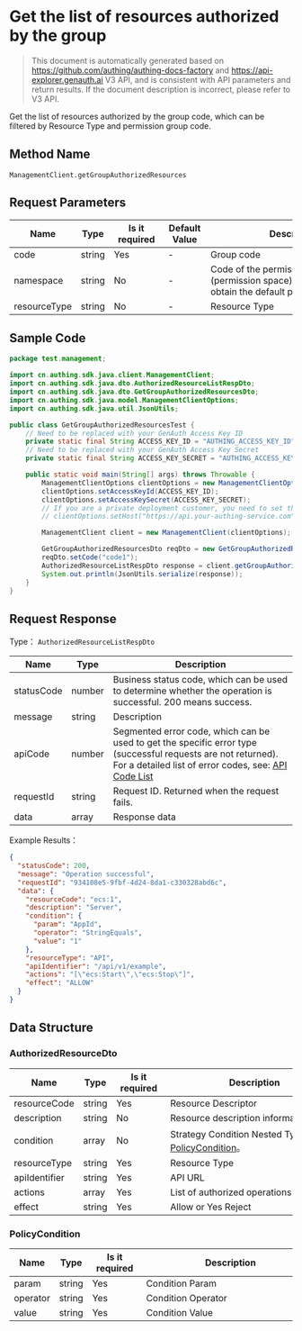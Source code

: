 # Get the list of resources authorized by the group

<!--
Warning ⚠️:
Do not modify this document directly,
https://github\.com/Authing/authing-docs-factory
Use this project to generate
-->

<LastUpdated />

> This document is automatically generated based on https://github.com/authing/authing-docs-factory and https://api-explorer.genauth.ai V3 API, and is consistent with API parameters and return results. If the document description is incorrect, please refer to V3 API.

Get the list of resources authorized by the group code, which can be filtered by Resource Type and permission group code.

## Method Name

`ManagementClient.getGroupAuthorizedResources`

## Request Parameters

| Name         | Type   | <div style="width:80px">Is it required</div> | <div style="width:60px">Default Value</div> | <div style="width:300px">Description</div>                                                           | <div style="width:200px">Example Value</div> |
| ------------ | ------ | -------------------------------------------- | ------------------------------------------- | ---------------------------------------------------------------------------------------------------- | -------------------------------------------- |
| code         | string | Yes                                          | -                                           | Group code                                                                                           | `developer`                                  |
| namespace    | string | No                                           | -                                           | Code of the permission group (permission space). Do not pass to obtain the default permission group. | `default`                                    |
| resourceType | string | No                                           | -                                           | Resource Type                                                                                        |                                              |

## Sample Code

```java
package test.management;

import cn.authing.sdk.java.client.ManagementClient;
import cn.authing.sdk.java.dto.AuthorizedResourceListRespDto;
import cn.authing.sdk.java.dto.GetGroupAuthorizedResourcesDto;
import cn.authing.sdk.java.model.ManagementClientOptions;
import cn.authing.sdk.java.util.JsonUtils;

public class GetGroupAuthorizedResourcesTest {
    // Need to be replaced with your GenAuth Access Key ID
    private static final String ACCESS_KEY_ID = "AUTHING_ACCESS_KEY_ID";
    // Need to be replaced with your GenAuth Access Key Secret
    private static final String ACCESS_KEY_SECRET = "AUTHING_ACCESS_KEY_SECRET";

    public static void main(String[] args) throws Throwable {
        ManagementClientOptions clientOptions = new ManagementClientOptions();
        clientOptions.setAccessKeyId(ACCESS_KEY_ID);
        clientOptions.setAccessKeySecret(ACCESS_KEY_SECRET);
        // If you are a private deployment customer, you need to set the GenAuth service domain name
        // clientOptions.setHost("https://api.your-authing-service.com");

        ManagementClient client = new ManagementClient(clientOptions);

        GetGroupAuthorizedResourcesDto reqDto = new GetGroupAuthorizedResourcesDto();
        reqDto.setCode("code1");
        AuthorizedResourceListRespDto response = client.getGroupAuthorizedResources(reqDto);
        System.out.println(JsonUtils.serialize(response));
    }
}

```

## Request Response

Type： `AuthorizedResourceListRespDto`

| Name       | Type   | Description                                                                                                                                                                                                                                                                                                                                    |
| ---------- | ------ | ---------------------------------------------------------------------------------------------------------------------------------------------------------------------------------------------------------------------------------------------------------------------------------------------------------------------------------------------- |
| statusCode | number | Business status code, which can be used to determine whether the operation is successful. 200 means success.                                                                                                                                                                                                                                   |
| message    | string | Description                                                                                                                                                                                                                                                                                                                                    |
| apiCode    | number | Segmented error code, which can be used to get the specific error type (successful requests are not returned). For a detailed list of error codes, see: [API Code List](https://api-explorer.genauth.ai/?tag=group/%E5%BC%80%E5%8F%91%E5%87%86%E5%A4%87#tag/%E5%BC%80%E5%8F%91%E5%87%86%E5%A4%87/%E9%94%99%E8%AF%AF%E5%A4%84%E7%90%86/apiCode) |
| requestId  | string | Request ID. Returned when the request fails.                                                                                                                                                                                                                                                                                                   |
| data       | array  | Response data                                                                                                                                                                                                                                                                                                                                  |

Example Results：

```json
{
  "statusCode": 200,
  "message": "Operation successful",
  "requestId": "934108e5-9fbf-4d24-8da1-c330328abd6c",
  "data": {
    "resourceCode": "ecs:1",
    "description": "Server",
    "condition": {
      "param": "AppId",
      "operator": "StringEquals",
      "value": "1"
    },
    "resourceType": "API",
    "apiIdentifier": "/api/v1/example",
    "actions": "[\"ecs:Start\",\"ecs:Stop\"]",
    "effect": "ALLOW"
  }
}
```

## Data Structure

### <a id="AuthorizedResourceDto"></a> AuthorizedResourceDto

| Name          | Type   | <div style="width:80px">Is it required</div> | <div style="width:300px">Description</div>                                       | <div style="width:200px">Example Value</div> |
| ------------- | ------ | -------------------------------------------- | -------------------------------------------------------------------------------- | -------------------------------------------- |
| resourceCode  | string | Yes                                          | Resource Descriptor                                                              | `ecs:1`                                      |
| description   | string | No                                           | Resource description information                                                 | `Server`                                     |
| condition     | array  | No                                           | Strategy Condition Nested Type：<a href="#PolicyCondition">PolicyCondition</a>。 |                                              |
| resourceType  | string | Yes                                          | Resource Type                                                                    | DATA                                         |
| apiIdentifier | string | Yes                                          | API URL                                                                          | `/api/v1/example`                            |
| actions       | array  | Yes                                          | List of authorized operations                                                    | `["ecs:Start","ecs:Stop"]`                   |
| effect        | string | Yes                                          | Allow or Yes Reject                                                              | ALLOW                                        |

### <a id="PolicyCondition"></a> PolicyCondition

| Name     | Type   | <div style="width:80px">Is it required</div> | <div style="width:300px">Description</div> | <div style="width:200px">Example Value</div> |
| -------- | ------ | -------------------------------------------- | ------------------------------------------ | -------------------------------------------- |
| param    | string | Yes                                          | Condition Param                            | UserPoolId                                   |
| operator | string | Yes                                          | Condition Operator                         | Bool                                         |
| value    | string | Yes                                          | Condition Value                            | `1`                                          |
